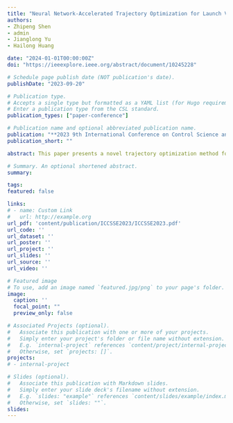 ```yaml
---
title: "Neural Network-Accelerated Trajectory Optimization for Launch Vehicle Landing"
authors:
- Zhipeng Shen
- admin
- Jianglong Yu
- Hailong Huang

date: "2024-01-01T00:00:00Z"
doi: "https://ieeexplore.ieee.org/abstract/document/10245228"

# Schedule page publish date (NOT publication's date).
publishDate: "2023-09-20"

# Publication type.
# Accepts a single type but formatted as a YAML list (for Hugo requirements).
# Enter a publication type from the CSL standard.
publication_types: ["paper-conference"]

# Publication name and optional abbreviated publication name.
publication: "**2023 9th International Conference on Control Science and Systems Engineering (ICCSSE)**"
publication_short: ""

abstract: This paper presents a novel trajectory optimization method for the 6-degrees-of-freedom powered landing problem in aerospace guidance and control. The method combines machine learning and convex optimization to achieve real-time performance. Specifically, we formulate the powered landing problem as an optimal control problem and transform it into a convex optimization problem. To enhance the state-of-the-art sequential convex programming (SCP) algorithm, we use a deep neural network as an initial trajectory generator to provide a satisfactory initial guess for the SCP algorithm. Simulation results show that the proposed method achieves precise guidance of the vehicle to the landing site. Monte Carlo tests demonstrate that it can save an average of 40.8% of the computation time compared to the SCP method. Therefore, the proposed scheme is suitable for real-time applications in the aerospace industry.

# Summary. An optional shortened abstract.
summary: 

tags:
featured: false

links:
# - name: Custom Link
#   url: http://example.org
url_pdf: 'content/publication/ICCSSE2023/ICCSSE2023.pdf'
url_code: ''
url_dataset: ''
url_poster: ''
url_project: ''
url_slides: ''
url_source: ''
url_video: ''

# Featured image
# To use, add an image named `featured.jpg/png` to your page's folder. 
image:
  caption: ''
  focal_point: ""
  preview_only: false

# Associated Projects (optional).
#   Associate this publication with one or more of your projects.
#   Simply enter your project's folder or file name without extension.
#   E.g. `internal-project` references `content/project/internal-project/index.md`.
#   Otherwise, set `projects: []`.
projects:
# - internal-project

# Slides (optional).
#   Associate this publication with Markdown slides.
#   Simply enter your slide deck's filename without extension.
#   E.g. `slides: "example"` references `content/slides/example/index.md`.
#   Otherwise, set `slides: ""`.
slides: 
---
```


<!-- {{% callout note %}}
Create your slides in Markdown - click the *Slides* button to check out the example.
{{% /callout %}}

Add the publication's **full text** or **supplementary notes** here. You can use rich formatting such as including [code, math, and images](https://docs.hugoblox.com/content/writing-markdown-latex/). -->
